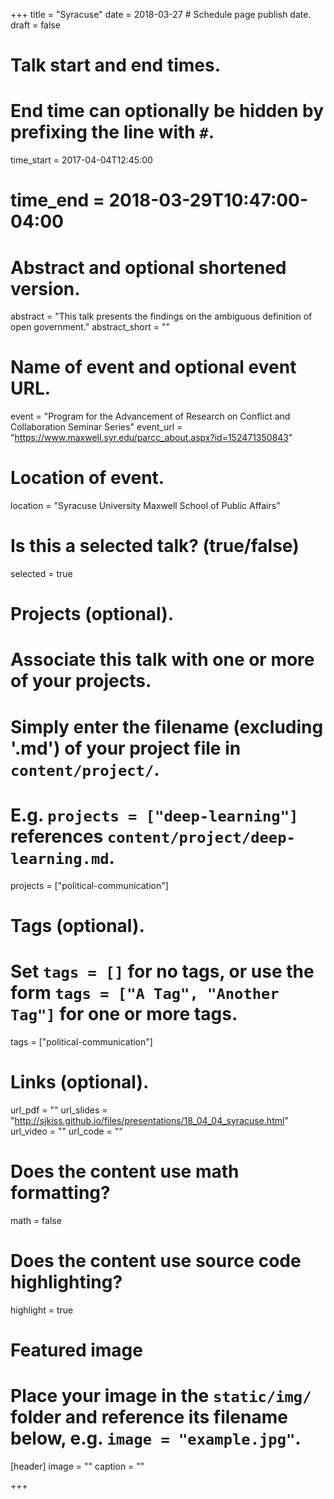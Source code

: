 +++
title = "Syracuse"
date = 2018-03-27 # Schedule page publish date.
draft = false

# Talk start and end times.
#   End time can optionally be hidden by prefixing the line with `#`.
time_start = 2017-04-04T12:45:00
# time_end = 2018-03-29T10:47:00-04:00

# Abstract and optional shortened version.
abstract = "This talk presents the findings on the ambiguous definition of open government."
abstract_short = ""

# Name of event and optional event URL.
event = "Program for the Advancement of Research on Conflict and Collaboration Seminar Series"
event_url = "https://www.maxwell.syr.edu/parcc_about.aspx?id=152471350843"

# Location of event.
location = "Syracuse University Maxwell School of Public Affairs"

# Is this a selected talk? (true/false)
selected = true

# Projects (optional).
#   Associate this talk with one or more of your projects.
#   Simply enter the filename (excluding '.md') of your project file in `content/project/`.
#   E.g. `projects = ["deep-learning"]` references `content/project/deep-learning.md`.
projects = ["political-communication"]

# Tags (optional).
#   Set `tags = []` for no tags, or use the form `tags = ["A Tag", "Another Tag"]` for one or more tags.
tags = ["political-communication"]

# Links (optional).
url_pdf = ""
url_slides = "http://sjkiss.github.io/files/presentations/18_04_04_syracuse.html"
url_video = ""
url_code = ""

# Does the content use math formatting?
math = false

# Does the content use source code highlighting?
highlight = true

# Featured image
# Place your image in the `static/img/` folder and reference its filename below, e.g. `image = "example.jpg"`.
[header]
image = ""
caption = ""

+++
